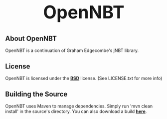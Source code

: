 <b><center><h1>OpenNBT</h></center></b>
==============



<b>About OpenNBT</b>
--------------

OpenNBT is a continuation of Graham Edgecombe's jNBT library.


<b>License</b>
--------------

OpenNBT is licensed under the <b>[BSD](http://www.opensource.org/licenses/BSD-3-Clause)</b> license. (See LICENSE.txt for more info)


<b>Building the Source</b>
--------------

OpenNBT uses Maven to manage dependencies. Simply run 'mvn clean install' in the source's directory. You can also download a build <b>[here](http://ci.spacebase.ch/job/OpenNBT/)</b>.
